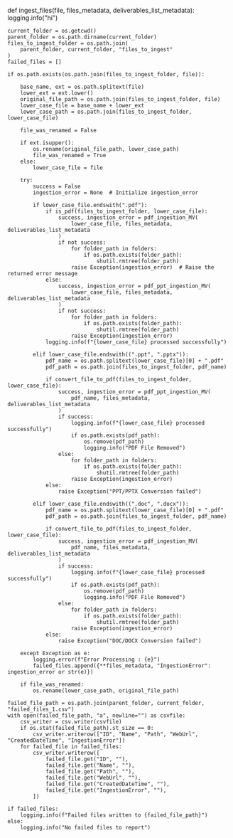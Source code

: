 def ingest_files(file, files_metadata, deliverables_list_metadata):
    logging.info("hi")

    current_folder = os.getcwd()
    parent_folder = os.path.dirname(current_folder)
    files_to_ingest_folder = os.path.join(
        parent_folder, current_folder, "files_to_ingest"
    )
    failed_files = []

    if os.path.exists(os.path.join(files_to_ingest_folder, file)):

        base_name, ext = os.path.splitext(file)
        lower_ext = ext.lower()
        original_file_path = os.path.join(files_to_ingest_folder, file)
        lower_case_file = base_name + lower_ext
        lower_case_path = os.path.join(files_to_ingest_folder, lower_case_file)

        file_was_renamed = False

        if ext.isupper():
            os.rename(original_file_path, lower_case_path)
            file_was_renamed = True
        else:
            lower_case_file = file

        try:
            success = False
            ingestion_error = None  # Initialize ingestion_error

            if lower_case_file.endswith(".pdf"):
                if is_pdf(files_to_ingest_folder, lower_case_file):
                    success, ingestion_error = pdf_ingestion_MV(
                        lower_case_file, files_metadata, deliverables_list_metadata
                    )
                    if not success:
                        for folder_path in folders:
                            if os.path.exists(folder_path):
                                shutil.rmtree(folder_path)
                        raise Exception(ingestion_error)  # Raise the returned error message
                else:
                    success, ingestion_error = pdf_ppt_ingestion_MV(
                        lower_case_file, files_metadata, deliverables_list_metadata
                    )
                    if not success:
                        for folder_path in folders:
                            if os.path.exists(folder_path):
                                shutil.rmtree(folder_path)
                        raise Exception(ingestion_error)
                logging.info(f"{lower_case_file} processed successfully")

            elif lower_case_file.endswith((".ppt", ".pptx")):
                pdf_name = os.path.splitext(lower_case_file)[0] + ".pdf"
                pdf_path = os.path.join(files_to_ingest_folder, pdf_name)

                if convert_file_to_pdf(files_to_ingest_folder, lower_case_file):
                    success, ingestion_error = pdf_ppt_ingestion_MV(
                        pdf_name, files_metadata, deliverables_list_metadata
                    )
                    if success:
                        logging.info(f"{lower_case_file} processed successfully")
                        if os.path.exists(pdf_path):
                            os.remove(pdf_path)
                            logging.info("PDF File Removed")
                    else:
                        for folder_path in folders:
                            if os.path.exists(folder_path):
                                shutil.rmtree(folder_path)
                        raise Exception(ingestion_error)
                else:
                    raise Exception("PPT/PPTX Conversion failed")

            elif lower_case_file.endswith((".doc", ".docx")):
                pdf_name = os.path.splitext(lower_case_file)[0] + ".pdf"
                pdf_path = os.path.join(files_to_ingest_folder, pdf_name)

                if convert_file_to_pdf(files_to_ingest_folder, lower_case_file):
                    success, ingestion_error = pdf_ingestion_MV(
                        pdf_name, files_metadata, deliverables_list_metadata
                    )
                    if success:
                        logging.info(f"{lower_case_file} processed successfully")
                        if os.path.exists(pdf_path):
                            os.remove(pdf_path)
                            logging.info("PDF File Removed")
                    else:
                        for folder_path in folders:
                            if os.path.exists(folder_path):
                                shutil.rmtree(folder_path)
                        raise Exception(ingestion_error)
                else:
                    raise Exception("DOC/DOCX Conversion failed")

        except Exception as e:
            logging.error(f"Error Processing : {e}")
            failed_files.append({**files_metadata, "IngestionError": ingestion_error or str(e)})

        if file_was_renamed:
            os.rename(lower_case_path, original_file_path)

    failed_file_path = os.path.join(parent_folder, current_folder, "failed_files_1.csv")
    with open(failed_file_path, "a", newline="") as csvfile:
        csv_writer = csv.writer(csvfile)
        if os.stat(failed_file_path).st_size == 0:
            csv_writer.writerow(["ID", "Name", "Path", "WebUrl", "CreatedDateTime", "IngestionError"])
        for failed_file in failed_files:
            csv_writer.writerow([
                failed_file.get("ID", ""),
                failed_file.get("Name", ""),
                failed_file.get("Path", ""),
                failed_file.get("WebUrl", ""),
                failed_file.get("CreatedDateTime", ""),
                failed_file.get("IngestionError", ""),
            ])

    if failed_files:
        logging.info(f"Failed files written to {failed_file_path}")
    else:
        logging.info("No failed files to report")
